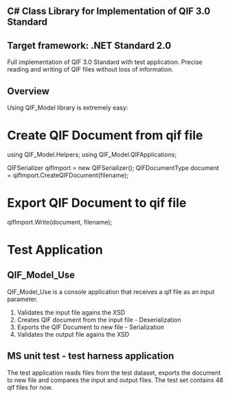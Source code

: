 ## C# Class Library for Implementation of QIF 3.0 Standard
## Target framework: .NET Standard 2.0

Full implementation of QIF 3.0 Standard with test application.
Precise reading and writing of QIF files without loss of information.

## Overview

Using QIF_Model library is extremely easy:

# Create QIF Document from qif file
using QIF_Model.Helpers;
using QIF_Model.QIFApplications;

QIFSerializer qifImport = new QIFSerializer();
QIFDocumentType document = qifImport.CreateQIFDocument(filename);

# Export QIF Document to qif file
qifImport.Write(document, filename);

# Test Application
## QIF_Model_Use
QIF_Model_Use is a console application that receives a qif file as an input parameter.
1. Validates the input file agains the XSD 
2. Creates QIF document from the input file - Deserialization
3. Exports the QIF Document to new file - Serialization
4. Validates the output file agains the XSD

## MS unit test - test harness application
The test application reads files from the test dataset, exports the document to new file and compares the input and output files.
The test set contains 48 qif files for now.
